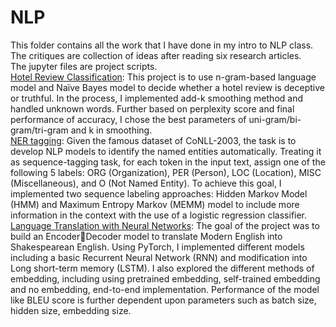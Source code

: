 # NLP
This folder contains all the work that I have done in my intro to NLP class. <br />
The critiques are collection of ideas after reading six research articles.<br />
The jupyter files are project scripts.<br />
[Hotel Review Classification](https://github.com/ShuEmily/NLP/blob/main/LMReviewClassification.ipynb): This project is to use n-gram-based language model and Naïve Bayes 
model to decide whether a hotel review is deceptive or truthful. In the process, I implemented 
add-k smoothing method and handled unknown words. Further based on perplexity score and final 
performance of accuracy, I chose the best parameters of uni-gram/bi-gram/tri-gram and k in 
smoothing.<br />
[NER tagging](https://github.com/ShuEmily/NLP/blob/main/NERTagging.ipynb): Given the famous dataset of CoNLL-2003, the task is to develop NLP models to identify
the named entities automatically. Treating it as sequence-tagging task, for each token in the input 
text, assign one of the following 5 labels: ORG (Organization), PER (Person), LOC (Location), MISC 
(Miscellaneous), and O (Not Named Entity). To achieve this goal, I implemented two sequence 
labeling approaches: Hidden Markov Model (HMM) and Maximum Entropy Markov (MEMM)
model to include more information in the context with the use of a logistic regression classifier. <br />
[Language Translation with Neural Networks](https://github.com/ShuEmily/NLP/blob/main/RNNLSTMSeq2seqStyleTransfer.ipynb): The goal of the project was to build an EncoderDecoder model to translate Modern English into Shakespearean English. Using PyTorch, I 
implemented different models including a basic Recurrent Neural Network (RNN) and modification
into Long short-term memory (LSTM). I also explored the different methods of embedding, 
including using pretrained embedding, self-trained embedding and no embedding, end-to-end 
implementation. Performance of the model like BLEU score is further dependent upon parameters 
such as batch size, hidden size, embedding size.
